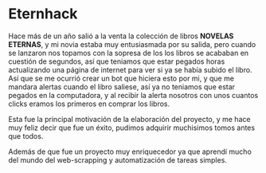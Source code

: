 # Eternhack
Hace más de un año salió a la venta la colección de libros __NOVELAS ETERNAS__, y mi novia estaba muy entusiasmada por su salida,
pero cuando se lanzaron nos topamos con la sopresa de los los libros se acababan en cuestión de segundos, así que teniamos que estar pegados
horas actualizando una página de internet para ver si ya se había subido el libro.
Así que se me ocurrió crear un bot que hiciera esto por mi, y que me mandara alertas cuando el libro saliese, así ya no teniamos 
que estar pegados en la computadora, y al recibir la alerta nosotros con unos cuantos clicks eramos los primeros en comprar los libros.

Esta fue la principal motivación de la elaboración del proyecto, y me hace muy feliz decir que fue un éxito, pudimos adquirir muchisimos tomos antes que todos.

Además de que fue un proyecto muy enriquecedor ya que aprendí mucho del mundo del web-scrapping y automatización de tareas simples.
